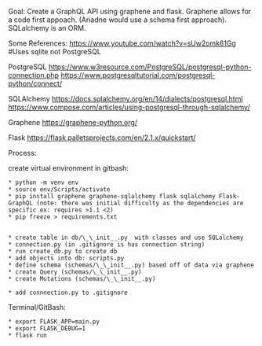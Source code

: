 Goal: Create a GraphQL API using graphene and flask. Graphene allows for a code first appoach. (Ariadne would use a schema first approach). SQLalchemy is an ORM.









Some References:
https://www.youtube.com/watch?v=sUw2omk61Gg #Uses sqlite not PostgreSQL

PostgreSQL
https://www.w3resource.com/PostgreSQL/postgresql-python-connection.php
https://www.postgresqltutorial.com/postgresql-python/connect/

SQLAlchemy
https://docs.sqlalchemy.org/en/14/dialects/postgresql.html
https://www.compose.com/articles/using-postgresql-through-sqlalchemy/


Graphene
https://graphene-python.org/

Flask
https://flask.palletsprojects.com/en/2.1.x/quickstart/

Process:

create virtual environment in gitbash: 

    * python -m venv env
    * source env/Scripts/activate
    * pip install graphene graphene-sqlalchemy flask sqlalchemy Flask-GraphQL (note: there was initial difficulty as the dependencies are specific ex: requires >1.1 <2)
    * pip freeze > requirements.txt


    * create table in db/\_\_init__.py  with classes and use SQLalchemy
    * connection.py (in .gitignore is has connection string)
    * run create_db.py to create db
    * add objects into db: scripts.py
    * define schema (schemas/\_\_init__.py) based off of data via graphene
    * create Query (schemas/\_\_init__.py)
    * create Mutations (schemas/\_\_init__.py)

    * add connnection.py to .gitignore

Terminal/GitBash:

    * export FLASK_APP=main.py
    * export FLASK_DEBUG=1
    * flask run



